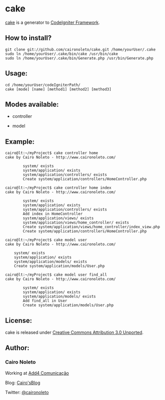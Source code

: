 # cake 

[cake][cake_url] is a generator to [CodeIgniter Framework][ci_url].

## How to install?

	git clone git://github.com/caironoleto/cake.git /home/yourUser/.cake
	sudo ln /home/yourUser/.cake/bin/cake /usr/bin/cake
	sudo ln /home/yourUser/.cake/bin/Generate.php /usr/bin/Generate.php

## Usage:

	cd /home/yourUser/codeIgniterPath/
	cake [mode] [name] [method1] [method2] [method3]

## Modes available:

* controller

* model

## Example:

	cairo@lt:~/myProject$ cake controller home
	cake by Cairo Noleto - http://www.caironoleto.com/

			system/ exists
			system/application/ exists
			system/application/controllers/ exists
			Create system/application/controllers/HomeController.php

	cairo@lt:~/myProject$ cake controller home index
	cake by Cairo Noleto - http://www.caironoleto.com/

			system/ exists
			system/application/ exists
			system/application/controllers/ exists
			Add index in HomeController
			system/application/views/ exists
			system/application/views/home_controller/ exists
			Create system/application/views/home_controller/index_view.php
			Create system/application/controllers/HomeController.php

	cairo@lt:~/myProject$ cake model user
	cake by Cairo Noleto - http://www.caironoleto.com/

		system/ exists
		system/application/ exists
		system/application/models/ exists
		Create system/application/models/User.php

	cairo@lt:~/myProject$ cake model user find_all
	cake by Cairo Noleto - http://www.caironoleto.com/

			system/ exists
			system/application/ exists
			system/application/models/ exists
			Add find_all in User
			Create system/application/models/User.php

## License:

cake is released under [Creative Commons Attribution 3.0 Unported][license_url].

## Author:

### **Cairo Noleto**

Working at [Add4 Comunicação][add4_url]

Blog: [Cairo'sBlog][blog_url]

Twitter: [@caironoleto][twitter_url]

[twitter_url]: http://www.twitter.com/caironoleto
[blog_url]: http://www.caironoleto.com/
[add4_url]: http://www.add4.com.br/
[license_url]: http://creativecommons.org/licenses/by/3.0/
[cake_url]: http://www.caironoleto.com/cake/
[ci_url]: http://www.codeigniter.com/
